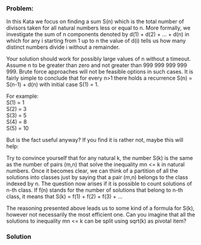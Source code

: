 ### Problem:
<p>In this Kata we focus on finding a sum S(n) which is the total number of divisors taken for all natural numbers less or equal to n. More formally, we investigate the sum of n components denoted by d(1) + d(2) + ... + d(n) in which for any i starting from 1 up to n the value of d(i) tells us how many distinct numbers divide i without a remainder. </p>
<p>Your solution should work for possibly large values of n without a timeout.
Assume n to be greater than zero and not greater than 999 999 999 999 999.
Brute force approaches will not be feasible options in such cases. It is fairly simple to conclude that for every n&gt;1 there holds a recurrence S(n) = S(n-1) + d(n) with initial case S(1) = 1.</p>
<p>For example:<br>
S(1) = 1<br>
S(2) = 3<br>
S(3) = 5<br>
S(4) = 8<br>
S(5) = 10<br></p>
<p>But is the fact useful anyway? If you find it is rather not, maybe this will help: <br></p>
<p>Try to convince yourself that for any natural k, the number S(k) is the same as the number of pairs (m,n) that solve the inequality mn &lt;= k in natural numbers.
Once it becomes clear, we can think of a partition of all the solutions into classes just by saying that a pair (m,n) belongs to the class indexed by n.
The question now arises if it is possible to count solutions of n-th class. If f(n) stands for the number of solutions that belong to n-th class, it means that S(k) = f(1) + f(2) + f(3) + ...</p>
<p>The reasoning presented above leads us to some kind of a formula for S(k), however not necessarily the most efficient one. Can you imagine that all the solutions to inequality mn &lt;= k can be split using sqrt(k) as pivotal item? </p>

### Solution